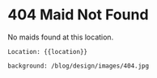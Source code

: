# 404 Maid Not Found

No maids found at this location.

```
Location: {{location}}
```

```background: /blog/design/images/404.jpg```

